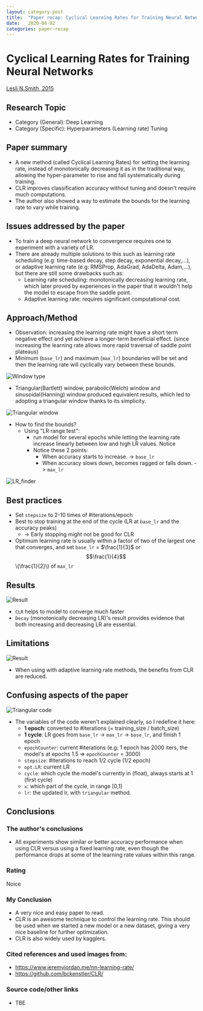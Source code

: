 ```yaml
---
layout: category-post
title:  "Paper recap: Cyclical Learning Rates for Training Neural Networks"
date:   2020-08-02
categories: paper-recap
---
```

# Cyclical Learning Rates for Training Neural Networks
[Lesli N.Smith, 2015](https://arxiv.org/abs/1506.01186)
## Research Topic
- Category (General): Deep Learning
- Category (Specific): Hyperparameters (Learning rate) Tuning
## Paper summary
- A new method (called Cyclical Learning Rates) for setting the learning rate, instead of monotonically decreasing it as in the traditional way, allowing the hyper-parameter to rise and fall systematically during training.
- CLR improves classification accuracy without tuning and doesn't require much computations.
- The author also showed a way to estimate the bounds for the learning rate to vary while training.
## Issues addressed by the paper
- To train a deep neural network to convergence requires one to experiment with a variety of LR.
- There are already multiple solutions to this such as learning rate scheduling (e.g: time-based decay, step decay, exponential decay,...), or adaptive learning rate (e.g: RMSProp, AdaGrad, AdaDelta, Adam,...), but there are still some drawbacks such as:
  - Learning rate scheduling: monotonically decreasing learning rate, which later proved by experiences in the paper that it wouldn't help the model to escape from the saddle point.
  - Adaptive learning rate: requires significant computational cost.
## Approach/Method
- Observation: increasing the learning rate might have a short term negative effect and yet achieve a longer-term beneficial effect. (since increasing the learning rate allows more rapid traversal of saddle point plateaus)
- Minimum (`base_lr`) and maximum (`max_lr`) boundaries will be set and then the learning rate will cyclically vary between these bounds.

![Window type](/assets/images/clr/window.png)
- Triangular(Bartlett) window, parabolic(Welch) window and sinusoidal(Hanning) window produced equivalent results, which led to adopting a triangular window thanks to its simplicity.

![Triangular window](/assets/images/clr/triangular.png)

- How to find the bounds? 
  - Using "LR range test": 
    - run model for several epochs while letting the learning rate increase linearly between low and high LR values. Notice
    - Notice these 2 points:
      - When accuracy starts to increase. -> `base_lr`
      - When accuracy slows down, becomes ragged or falls down. -> `max_lr`

![LR_finder](/assets/images/clr/lr_range.png)
## Best practices
- Set `stepsize` to 2-10 times of #iterations/epoch
- Best to stop training at the end of the cycle (LR at `base_lr` and the accuracy peaks) 
  - -> Early stopping might not be good for CLR
- Optimum learning rate is usually within a factor of two of the largest one that converges, and set `base_lr` = $\frac{1}{3}$ or $$\frac{1}{4}$$ \\(\frac{1}{2}\\) of `max_lr`
## Results
![Result](/assets/images/clr/clr_result.png)
- `CLR` helps to model to converge much faster
- `Decay` (monotonically decreasing LR)'s result provides evidence that both increasing and decreasing LR are essential.
## Limitations
![Result](/assets/images/clr/clr_adaptive_result.png)
- When using with adaptive learning rate methods, the benefits from CLR are reduced.
## Confusing aspects of the paper
![Triangular code](/assets/images/clr/triangular_code.png)
- The variables of the code weren't explained clearly, so I redefine it here:
  - **1 epoch**: converted to #iterations (= training_size / batch_size)
  - **1 cycle**: LR goes from `base_lr` -> `max_lr` -> `base_lr`, and finish 1 epoch
  - `epochCounter`: current #iterations (e.g: 1 epoch has 2000 iters, the model's at epochs 1.5 => `epochCounter` = 3000)
  - `stepsize`: #iterations to reach 1/2 cycle (1/2 epoch)
  - `opt.LR`: current LR
  - `cycle`: which cycle the model's currently in (float), always starts at 1 (first cycle)
  - `x`: which part of the cycle, in range \[0,1\]
  - `lr`: the updated lr, with `triangular` method.
## Conclusions
### The author's conclusions
- All experiments show similar or better accuracy performance when using CLR versus using a fixed learning rate, even though the performance drops at some of the learning rate values within this range.
### Rating
Noice
### My Conclusion
- A very nice and easy paper to read.
- CLR is an awesome technique to control the learning rate. This should be used when we started a new model or a new dataset, giving a very nice baseline for further optimization.
- CLR is also widely used by kagglers.
### Cited references and used images from:
- https://www.jeremyjordan.me/nn-learning-rate/ 
- https://github.com/bckenstler/CLR/
### Source code/other links
- TBE
